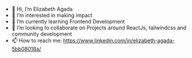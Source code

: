 - 👋 Hi, I’m Elizabeth Agada
- 👀 I’m interested in making impact
- 🌱 I’m currently learning Frontend Development
- 💞️ I’m looking to collaborate on Projects around ReactJs, tailwindcss and community development
- 📫 How to reach me: https://www.linkedin.com/in/elizabeth-agada-5bb08018a/

<!---
elizabeth-agada/elizabeth-agada is a ✨ special ✨ repository because its `README.md` (this file) appears on your GitHub profile.
You can click the Preview link to take a look at your changes.
--->
